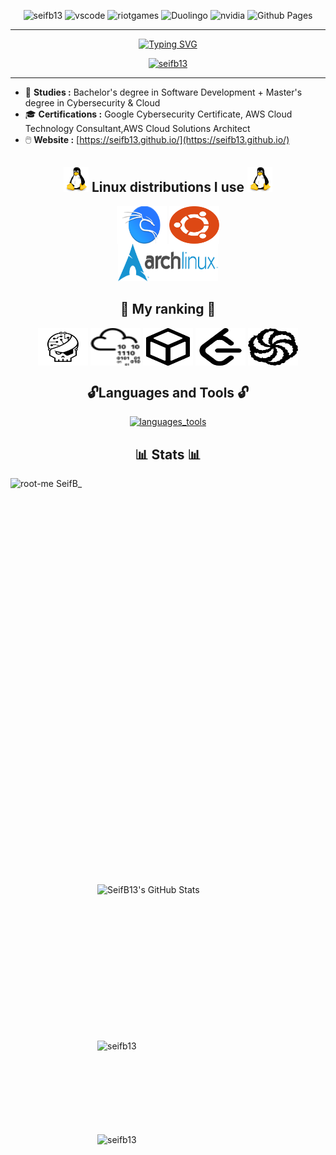 <p align="center"> <img src="https://komarev.com/ghpvc/?username=seifb13&label=Profile%20views&color=0fb7ff&style=for-the-badge" alt="seifb13" height="20" /> <img src="https://img.shields.io/badge/Visual%20Studio%20Code-0078d7.svg?style=for-the-badge&logo=visual-studio-code&logoColor=white" alt="vscode" height="20" /> <img src="https://img.shields.io/badge/riotgames-D32936.svg?style=for-the-badge&logo=riotgames&logoColor=white" alt="riotgames" height="20" /> <img src="https://img.shields.io/badge/Duolingo-%234DC730.svg?style=for-the-badge&logo=Duolingo&logoColor=white" alt="Duolingo" height="20" /> <img src="https://img.shields.io/badge/nVIDIA-%2376B900.svg?style=for-the-badge&logo=nVIDIA&logoColor=white" alt="nvidia" height="20" /> <img src="https://img.shields.io/badge/github%20pages-121013?style=for-the-badge&logo=github&logoColor=white" alt="Github Pages" height="20" /></p>

---
<p align="center">
<a href="https://git.io/typing-svg"><img src="https://readme-typing-svg.herokuapp.com?font=Fira+Code&duration=4000&pause=800&color=009BF7&center=true&multiline=true&random=false&width=800&height=140&lines=Hi+%F0%9F%91%8B%2C+I'm+Se%C3%AFfeddine+B.;I'm+a+Software+Developer+%26+Student+in+Cybersecurity+%26+Cloud+!+%F0%9F%96%A5%EF%B8%8F;%F0%9F%8C%B1+I%E2%80%99m+currently+learning+Ansible+%26+Jenkins+(AWS+CI%2FCD).;Welcome+to+my+Github+Profile+!+%E2%9C%A8" alt="Typing SVG" /></a></p>
<p align="center"> <a href="https://github.com/ryo-ma/github-profile-trophy"><img src="https://github-profile-trophy.vercel.app/?username=seifb13&theme=nord" alt="seifb13" /></a> </p>

---
- 🏢 **Studies :** Bachelor's degree in Software Development + Master's degree in Cybersecurity & Cloud
- 🎓 **Certifications :** Google Cybersecurity Certificate, AWS Cloud Technology Consultant,AWS Cloud Solutions Architect
- 🖱️ **Website :** [https://seifb13.github.io/](https://seifb13.github.io/)

<h2 align="center"><img src="https://raw.githubusercontent.com/devicons/devicon/master/icons/linux/linux-original.svg" alt="linux" height="40" /> Linux distributions I use <img src="https://raw.githubusercontent.com/devicons/devicon/master/icons/linux/linux-original.svg" alt="linux" height="40" /></h2>
<p align="center">
<a href="https://www.kali.org/" target="_blank"><img align="center" src="assets/kali.svg" alt="kali" height="60" width="80" /></a>
<a href="https://ubuntu.com/" target="_blank"><img align="center" src="assets/ubuntu.svg" alt="ubuntu" height="60" width="80" /></a>
<br>
<a href="https://archlinux.org/" target="_blank"><img src="assets/arch.svg" alt="arch" height="60" width="160" /></a>
</p>

<h2 align="center"> 📌 My ranking 📌 </h2>
<p align="center">
<a href="https://www.root-me.org/SeifB_?lang=fr" target="_blank"><img align="center" src="assets/rootme.svg" alt="rootme-seifb_" height="60" width="80" /></a>
<a href="https://tryhackme.com/p/SeifB" target="_blank"><img align="center" src="assets/tryhackme.svg" alt="tryhackme-seifb_" height="60" width="80" /></a>
<a href="https://app.hackthebox.com/users/1829055" target="_blank"><img align="center" src="assets/hackthebox.svg" alt="hackthebox-seifb_" height="60" width="80" /></a>
<a href="https://www.leetcode.com/seifb13" target="_blank"><img align="center" src="assets/leetcode.svg" alt="leetcode-seifb13" height="60" width="80" /></a>
<a href="https://www.codewars.com/users/SeifB_" target="_blank"><img align="center" src="assets/codewars.svg" alt="codewars-seifb_" height="60" width="80" /></a>
</p>

<h2 align="center"> 🔓Languages and Tools 🔓 </h2>

<p align="center">
<a href="https://skillicons.dev" target="_blank"><img src="https://skillicons.dev/icons?i=anaconda,androidstudio,ansible,apple,arch,arduino,aws,azure,bash,bootstrap,c,cpp,css,debian,discord,docker,eclipse,gcp,git,github,gmail,grafana,haskell,html,java,js,jenkins,kali,kubernetes,linkedin,linux,md,mysql,nginx,nodejs,notion,npm,obsidian,php,postgres,powershell,py,raspberrypi,react,redhat,regex,replit,sublime,selenium,solidity,svg,tailwind,tensorflow,terraform,ts,ubuntu,vim,vscode,windows,wordpress,&theme=dark" alt="languages_tools"/></a>
</p>

<h2 align="center"> 📊 Stats 📊 </h2>

<p>
  <img align="left" width="440" height="650px" src="https://root-me-diff.vercel.app/rm-gh?nickname=SeifB_&gstats=show&style=dark" alt="root-me SeifB_">
  <img  alt="SeifB13's GitHub Stats" align="right" width="365" height="250px" src="https://awesome-github-stats.azurewebsites.net/user-stats/SeifB13?cardType=level-alternate&theme=nord&preferLogin=false" />
  <img align="right" width="365" height="150px" src="https://github-readme-streak-stats.herokuapp.com/?user=seifb13&theme=nord&locale=fr" alt="seifb13" />
  <img align="right" width="365" height="250px" src="https://github-readme-stats-perso-git-master-seifb-s-projects.vercel.app/api/top-langs?username=seifb13&show_icons=true&theme=nord&locale=fr&layout=compact" alt="seifb13" />
  
</p>


